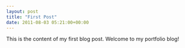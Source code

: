 ```yaml
---
layout: post
title: "First Post"
date: 2011-08-03 05:21:00+00:00
---
```


This is the content of my first blog post. Welcome to my portfolio blog!
